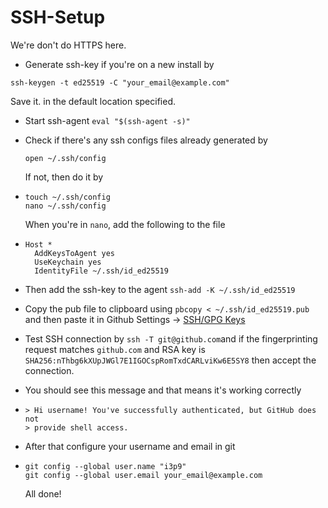 # SSH-Setup

We're don't do HTTPS here. 

* Generate ssh-key if you're on a new install by

```text
ssh-keygen -t ed25519 -C "your_email@example.com" 
```

Save it. in the default location specified.

* Start ssh-agent `eval "$(ssh-agent -s)"`
* Check if there's any ssh configs files already generated by

  ```text
  open ~/.ssh/config
  ```

  If not, then do it by 

* ```text
  touch ~/.ssh/config
  nano ~/.ssh/config
  ```

  When you're in `nano`, add the following to the file

* ```text
  Host *
    AddKeysToAgent yes
    UseKeychain yes
    IdentityFile ~/.ssh/id_ed25519
  ```

* Then add the ssh-key to the agent `ssh-add -K ~/.ssh/id_ed25519`
* Copy the pub file to clipboard using `pbcopy < ~/.ssh/id_ed25519.pub` and then paste it in Github Settings -&gt; [SSH/GPG Keys](https://github.com/settings/keys)
* Test SSH connection by `ssh -T git@github.com`and if the fingerprinting request matches `github.com` and RSA key is `SHA256:nThbg6kXUpJWGl7E1IGOCspRomTxdCARLviKw6E5SY8` then accept the connection.
* You should see this message and that means it's working correctly
* ```text
  > Hi username! You've successfully authenticated, but GitHub does not
  > provide shell access.
  ```

* After that configure your username and email in git
* ```text
  git config --global user.name "i3p9"
  git config --global user.email your_email@example.com
  ```

  All done!



